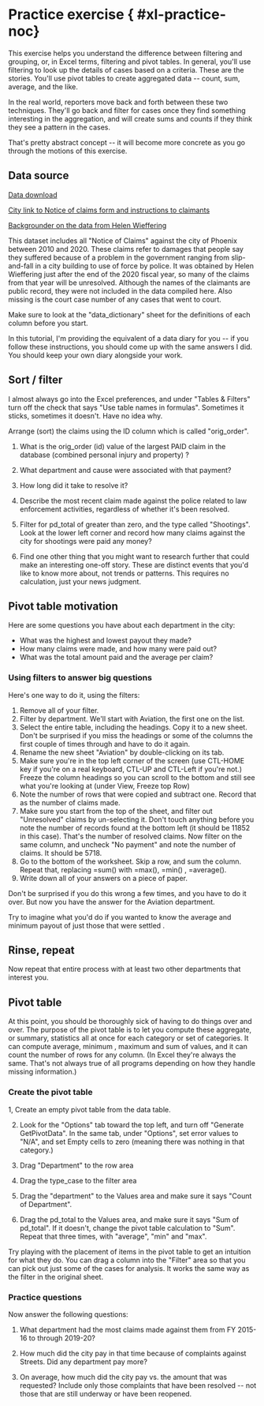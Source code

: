 # Practice exercise { #xl-practice-noc}

This exercise helps you understand the difference between filtering and grouping, or, in Excel terms, filtering and pivot tables. In general, you'll use filtering to look up the details of cases based on a criteria. These are the stories. You'll use pivot tables to create aggregated data -- count, sum, average, and the like. 

In the real world, reporters move back and forth between these two techniques. They'll go back and filter for cases once they find something interesting in the aggregation, and will create sums and counts if they think they see a pattern in the cases. 

That's pretty abstract concept -- it will become more concrete as you go through the motions of this exercise. 

## Data source

[Data download](https://cronkitedata.s3.us-west-1.amazonaws.com/xlfiles/phx_claims_flagged.xlsx)

[City link to Notice of claims form and instructions to claimants](https://www.phoenix.gov/financesite/Documents/City%20of%20Phoenix%20Claim%20Form%20%28REVISED%206-7-21%29.pdf) 

[Backgrounder on the data from Helen Wieffering](https://docs.google.com/document/d/1j-vIiuysefqOrDAN-pIR5NqCq8mKqTBmQKcuhRLXy0o/edit?usp=sharing)

This dataset includes all "Notice of Claims" against the city of Phoenix between 2010 and 2020. These claims refer to damages that people say they suffered because of a problem in the government ranging from slip-and-fall in a city building to use of force by police.  It was obtained by Helen Wieffering just after the end of the 2020 fiscal year, so many of the claims from that year will be unresolved. Although the names of the claimants are public record, they were not included in the data compiled here. Also missing is the court case number of any cases that went to court. 

Make sure to look at the "data_dictionary" sheet for the definitions of each column before you start. 

In this tutorial, I'm providing the equivalent of a data diary for you -- if you follow these instructions, you should come up with the same answers I did.  You should keep your own diary alongside your work. 

## Sort / filter

I almost always go into the Excel preferences, and under "Tables & Filters" turn off the check that says "Use table names in formulas".  Sometimes it sticks, sometimes it doesn't. Have no idea why. 

Arrange (sort) the claims using the ID column which is called "orig_order". 

1.  What is the orig_order (id) value of the largest PAID claim in the database (combined personal injury and property) ? 

2. What department and cause were associated with that payment?  

3. How long did it take to resolve it?  

4. Describe the most recent claim made  against the police related to law enforcement activities, regardless of whether it's been resolved.

5. Filter for pd_total of greater than zero, and the type called "Shootings". Look at the lower left corner and record how many claims against the city for shootings were paid any money? 

6. Find one other thing that you might want to research further that could make an interesting one-off story.  These are distinct events that you'd like to know more about, not trends or patterns. This requires no calculation, just your news judgment. 

## Pivot table motivation

Here are some questions you have about each department in the city: 

* What was the highest and lowest payout they made? 
* How many claims were made, and how many were paid out? 
* What was the total amount paid and the average per claim? 

### Using filters to answer big questions

Here's one way to do it, using the filters: 

1. Remove all of your filter. 
2. Filter by department. We'll start with Aviation, the first one on the list. 
3. Select the entire table, including the headings. Copy it to a new sheet. Don't be surprised if you miss the headings or some of the columns the first couple of times through and have to do it again.  
4. Rename the  new sheet "Aviation" by double-clicking on its tab. 
5. Make sure you're in the top left corner of the screen (use CTL-HOME key if you're on a real keyboard, CTL-UP and CTL-Left if you're not.) Freeze the column headings so you can scroll to the bottom and still see what you're looking at (under View, Freeze top Row)
6. Note the number of rows that were copied and subtract one. Record that as the number of claims made. 
7. Make sure you start from the top of the sheet, and filter out "Unresolved"  claims by un-selecting it. Don't touch anything before you note the number of records found at the bottom left (it should be 11852 in this case). 	That's the number of resolved claims. Now filter on the same column, and uncheck "No payment" and note the number of claims. It should be 5718. 
8. Go to the bottom of the worksheet. Skip a row, and sum the column. Repeat that, replacing =sum() with =max(), =min() , =average(). 
9. Write down all of your answers on a piece of paper. 

Don't be surprised if you do this wrong a few times, and you have to do it over. But now you have the answer for the Aviation department. 

Try to imagine what you'd do if you wanted to know the average and minimum payout of just those that were settled .  

## Rinse, repeat

Now repeat that entire process with at least two other  departments that interest you. 

## Pivot table

At this point, you should be thoroughly sick of having to do things over and over. The purpose of the pivot table is to let you compute these aggregate, or summary, statistics all at once for each category or set of categories. It can compute average, minimum , maximum and sum of values, and it can count the number of rows for any column. (In Excel they're always the same. That's not always true of all programs depending on how they handle missing information.)  

### Create the pivot table


1, Create an empty pivot table from the data table.

2. Look for the "Options" tab toward the top left, and turn off "Generate GetPivotData". In the same tab, under "Options", set error values to "N/A", and set Empty cells to zero (meaning there was nothing in that category.) 

3. Drag "Department" to the row area
5. Drag the type_case to the filter area 
6. Drag the "department" to the Values area and make sure it says "Count of Department". 
7. Drag the pd_total to the Values area, and make sure it says "Sum of pd_total". If it doesn't, change the pivot table calculation to "Sum". Repeat that three times, with "average", "min" and "max". 

Try playing with the placement of items in the pivot table to get an intuition for what they do. You can drag a column into the "Filter" area so that you can pick out just some of the cases for analysis. It works the same way as the filter in the original sheet. 


### Practice questions

Now answer the following questions: 

1. What department had the most claims made against them from FY 2015-16 to through 2019-20? 

2. How much did the city pay in that time because of complaints against Streets. Did any department pay more? 

3. On average, how much did the city pay vs. the amount that was requested? Include only those complaints that have been resolved -- not those that are still underway or have been reopened. 

	
	
